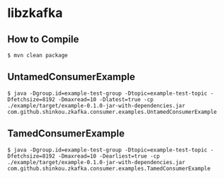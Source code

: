 libzkafka
=========

How to Compile
--------------
```
$ mvn clean package
```

UntamedConsumerExample
----------------------
```
$ java -Dgroup.id=example-test-group -Dtopic=example-test-topic -Dfetchsize=8192 -Dmaxread=10 -Dlatest=true -cp ./example/target/example-0.1.0-jar-with-dependencies.jar com.github.shinkou.zkafka.consumer.examples.UntamedConsumerExample
```

TamedConsumerExample
--------------------
```
$ java -Dgroup.id=example-test-group -Dtopic=example-test-topic -Dfetchsize=8192 -Dmaxread=10 -Dearliest=true -cp ./example/target/example-0.1.0-jar-with-dependencies.jar com.github.shinkou.zkafka.consumer.examples.TamedConsumerExample
```

